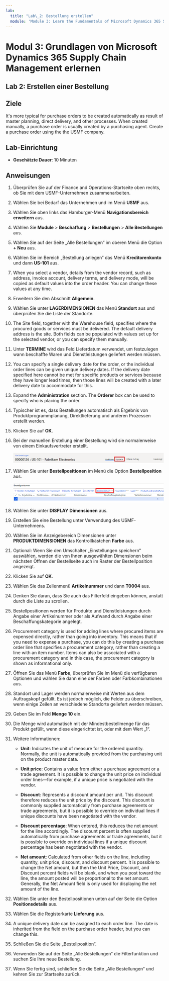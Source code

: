 ```yaml
---
lab:
  title: "Lab\_2: Bestellung erstellen"
  module: 'Module 3: Learn the Fundamentals of Microsoft Dynamics 365 Supply Chain Management'
---
```


# <a name="module-3-learn-the-fundamentals-of-microsoft-dynamics-365-supply-chain-management"></a>Modul 3: Grundlagen von Microsoft Dynamics 365 Supply Chain Management erlernen

## <a name="lab-2---create-a-purchase-order"></a>Lab 2: Erstellen einer Bestellung

## <a name="objectives"></a>Ziele

It's more typical for purchase orders to be created automatically as result of master planning, direct delivery, and other processes. When created manually, a purchase order is usually created by a purchasing agent. Create a purchase order using the the USMF company.

## <a name="lab-setup"></a>Lab-Einrichtung

   - **Geschätzte Dauer**: 10 Minuten

## <a name="instructions"></a>Anweisungen

1. Überprüfen Sie auf der Finance and Operations-Startseite oben rechts, ob Sie mit dem USMF-Unternehmen zusammenarbeiten.

1. Wählen Sie bei Bedarf das Unternehmen und im Menü **USMF** aus.

1. Wählen Sie oben links das Hamburger-Menü **Navigationsbereich erweitern** aus.

1. Wählen Sie **Module** > **Beschaffung** > **Bestellungen** > **Alle Bestellungen** aus.

1. Wählen Sie auf der Seite „Alle Bestellungen“ im oberen Menü die Option **+ Neu** aus.

1. Wählen Sie im Bereich „Bestellung anlegen“ das Menü **Kreditorenkonto** und dann **US-101** aus.

1. When you select a vendor, details from the vendor record, such as address, invoice account, delivery terms, and delivery mode, will be copied as default values into the order header. You can change these values at any time.

1. Erweitern Sie den Abschnitt **Allgemein**.

1. Wählen Sie unter **LAGERDIMENSIONEN** das Menü **Standort** aus und überprüfen Sie die Liste der Standorte.

1. The Site field, together with the Warehouse field, specifies where the procured goods or services must be delivered. The default delivery address is the site. Both fields can be populated with values set up for the selected vendor, or you can specify them manually.

1. Unter **TERMINE** wird das Feld Lieferdatum verwendet, um festzulegen wann beschaffte Waren und Dienstleistungen geliefert werden müssen.

1. You can specify a single delivery date for the order, or the individual order lines can be given unique delivery dates. If the delivery date specified here cannot be met for specific products or services because they have longer lead times, then those lines will be created with a later delivery date to accommodate for this.

1. Expand the <bpt id="p1">**</bpt>Administration<ept id="p1">**</ept> section. The <bpt id="p1">**</bpt>Orderer<ept id="p1">**</ept> box can be used to specify who is placing the order.

1. Typischer ist es, dass Bestellungen automatisch als Ergebnis von Produktprogrammplanung, Direktlieferung und anderen Prozessen erstellt werden.

1. Klicken Sie auf **OK**.

1. Bei der manuellen Erstellung einer Bestellung wird sie normalerweise von einem Einkaufsvertreter erstellt.

    ![Bildschirmbild mit der Position des Kopfzeilenmenüs](./media/lp1-m3-purchase-order-header-option.png)

1. Wählen Sie unter **Bestellpositionen** im Menü die Option **Bestellposition** aus.

    ![Bildschirmbild mit der Position der Menüoption „Bestellposition“](./media/lp1-m3-purchase-order-purchase-order-line-menu.png)

1. Wählen Sie unter **DISPLAY** **Dimensionen** aus.

1. Erstellen Sie eine Bestellung unter Verwendung des USMF-Unternehmens.

1. Wählen Sie im Anzeigebereich Dimensionen unter **PRODUKTDIMENSIONEN** das Kontrollkästchen **Farbe** aus.

1. Optional: Wenn Sie den Umschalter „Einstellungen speichern“ auswählen, werden die von Ihnen ausgewählten Dimensionen beim nächsten Öffnen der Bestellseite auch im Raster der Bestellposition angezeigt.

1. Klicken Sie auf **OK**.

1. Wählen Sie das Zellenmenü **Artikelnummer** und dann **T0004** aus.

1. Denken Sie daran, dass Sie auch das Filterfeld eingeben können, anstatt durch die Liste zu scrollen.

1. Bestellpositionen werden für Produkte und Dienstleistungen durch Angabe einer Artikelnummer oder als Aufwand durch Angabe einer Beschaffungskategorie angelegt.

1. Procurement category is used for adding lines where procured items are expensed directly, rather than going into inventory. This means that if you need to expense a purchase, you can do this by creating a purchase order line that specifies a procurement category, rather than creating a line with an item number. Items can also be associated with a procurement category and in this case, the procurement category is shown as informational only.

1. Öffnen Sie das Menü **Farbe**, überprüfen Sie im Menü die verfügbaren Optionen und wählen Sie dann eine der Farben oder Farbkombinationen aus.

1. Standort und Lager werden normalerweise mit Werten aus dem Auftragskopf gefüllt. Es ist jedoch möglich, die Felder zu überschreiben, wenn einige Zeilen an verschiedene Standorte geliefert werden müssen.

1. Geben Sie im Feld **Menge** **10** ein.

1. Die Menge wird automatisch mit der Mindestbestellmenge für das Produkt gefüllt, wenn diese eingerichtet ist, oder mit dem Wert „1“.

1. Weitere Informationen:

    - <bpt id="p1">**</bpt>Unit<ept id="p1">**</ept>: Indicates the unit of measure for the ordered quantity. Normally, the unit is automatically provided from the purchasing unit on the product master data.

    - <bpt id="p1">**</bpt>Unit price<ept id="p1">**</ept>: Contains a value from either a purchase agreement or a trade agreement. It is possible to change the unit price on individual order lines—for example, if a unique price is negotiated with the vendor.

    - <bpt id="p1">**</bpt>Discount<ept id="p1">**</ept>: Represents a discount amount per unit. This discount therefore reduces the unit price by the discount. This discount is commonly supplied automatically from purchase agreements or trade agreements, but it is possible to override on individual lines if unique discounts have been negotiated with the vendor.

    - <bpt id="p1">**</bpt>Discount percentage<ept id="p1">**</ept>: When entered, this reduces the net amount for the line accordingly. The discount percent is often supplied automatically from purchase agreements or trade agreements, but it is possible to override on individual lines if a unique discount percentage has been negotiated with the vendor.

    - <bpt id="p1">**</bpt>Net amount<ept id="p1">**</ept>: Calculated from other fields on the line, including quantity, unit price, discount, and discount percent. It is possible to change the Net amount, but then the Unit Price, Discount, and Discount percent fields will be blank, and when you post toward the line, the amount posted will be proportional to the net amount. Generally, the Net Amount field is only used for displaying the net amount of the line.

1. Wählen Sie unter den Bestellpositionen unten auf der Seite die Option **Positionsdetails** aus.

1. Wählen Sie die Registerkarte **Lieferung** aus.

1. A unique delivery date can be assigned to each order line. The date is inherited from the field on the purchase order header, but you can change this.

1. Schließen Sie die Seite „Bestellposition“.

1. Verwenden Sie auf der Seite „Alle Bestellungen“ die Filterfunktion und suchen Sie Ihre neue Bestellung.

1. Wenn Sie fertig sind, schließen Sie die Seite „Alle Bestellungen“ und kehren Sie zur Startseite zurück.
